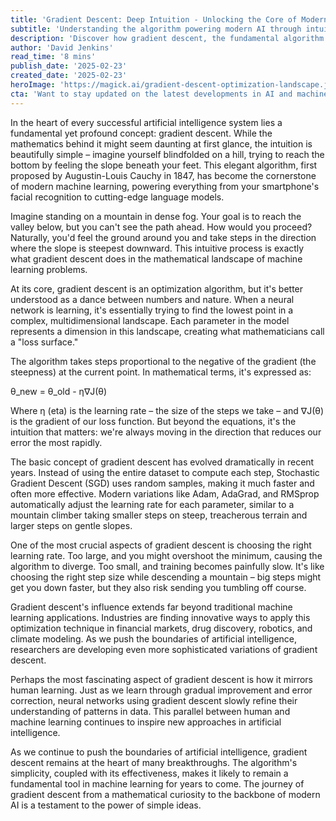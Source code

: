 ```yaml
---
title: 'Gradient Descent: Deep Intuition - Unlocking the Core of Modern AI'
subtitle: 'Understanding the algorithm powering modern AI through intuitive examples'
description: 'Discover how gradient descent, the fundamental algorithm behind modern AI, works through intuitive examples. Learn why this simple yet powerful concept continues to drive innovation in machine learning and artificial intelligence.'
author: 'David Jenkins'
read_time: '8 mins'
publish_date: '2025-02-23'
created_date: '2025-02-23'
heroImage: 'https://magick.ai/gradient-descent-optimization-landscape.jpg'
cta: 'Want to stay updated on the latest developments in AI and machine learning? Follow us on LinkedIn for regular insights and analysis from industry experts.'
---
```


In the heart of every successful artificial intelligence system lies a fundamental yet profound concept: gradient descent. While the mathematics behind it might seem daunting at first glance, the intuition is beautifully simple – imagine yourself blindfolded on a hill, trying to reach the bottom by feeling the slope beneath your feet. This elegant algorithm, first proposed by Augustin-Louis Cauchy in 1847, has become the cornerstone of modern machine learning, powering everything from your smartphone's facial recognition to cutting-edge language models.

Imagine standing on a mountain in dense fog. Your goal is to reach the valley below, but you can't see the path ahead. How would you proceed? Naturally, you'd feel the ground around you and take steps in the direction where the slope is steepest downward. This intuitive process is exactly what gradient descent does in the mathematical landscape of machine learning problems.

At its core, gradient descent is an optimization algorithm, but it's better understood as a dance between numbers and nature. When a neural network is learning, it's essentially trying to find the lowest point in a complex, multidimensional landscape. Each parameter in the model represents a dimension in this landscape, creating what mathematicians call a "loss surface."

The algorithm takes steps proportional to the negative of the gradient (the steepness) at the current point. In mathematical terms, it's expressed as:

θ_new = θ_old - η∇J(θ)

Where η (eta) is the learning rate – the size of the steps we take – and ∇J(θ) is the gradient of our loss function. But beyond the equations, it's the intuition that matters: we're always moving in the direction that reduces our error the most rapidly.

The basic concept of gradient descent has evolved dramatically in recent years. Instead of using the entire dataset to compute each step, Stochastic Gradient Descent (SGD) uses random samples, making it much faster and often more effective. Modern variations like Adam, AdaGrad, and RMSprop automatically adjust the learning rate for each parameter, similar to a mountain climber taking smaller steps on steep, treacherous terrain and larger steps on gentle slopes.

One of the most crucial aspects of gradient descent is choosing the right learning rate. Too large, and you might overshoot the minimum, causing the algorithm to diverge. Too small, and training becomes painfully slow. It's like choosing the right step size while descending a mountain – big steps might get you down faster, but they also risk sending you tumbling off course.

Gradient descent's influence extends far beyond traditional machine learning applications. Industries are finding innovative ways to apply this optimization technique in financial markets, drug discovery, robotics, and climate modeling. As we push the boundaries of artificial intelligence, researchers are developing even more sophisticated variations of gradient descent.

Perhaps the most fascinating aspect of gradient descent is how it mirrors human learning. Just as we learn through gradual improvement and error correction, neural networks using gradient descent slowly refine their understanding of patterns in data. This parallel between human and machine learning continues to inspire new approaches in artificial intelligence.

As we continue to push the boundaries of artificial intelligence, gradient descent remains at the heart of many breakthroughs. The algorithm's simplicity, coupled with its effectiveness, makes it likely to remain a fundamental tool in machine learning for years to come. The journey of gradient descent from a mathematical curiosity to the backbone of modern AI is a testament to the power of simple ideas.